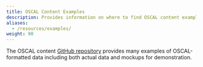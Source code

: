 ```yaml
---
title: OSCAL Content Examples
description: Provides information on where to find OSCAL content examples.
aliases:
  - /resources/examples/
weight: 90
---
```


The OSCAL content [GitHub repository](https://github.com/usnistgov/oscal-content/tree/master) provides many examples of OSCAL-formatted data including both actual data and mockups for demonstration.
